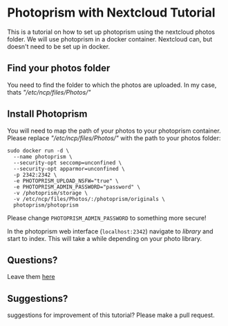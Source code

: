 # Photoprism with Nextcloud Tutorial
This is a tutorial on how to set up photoprism using the nextcloud photos folder. We will use photoprism in a docker container. Nextcloud can, but doesn't need to be set up in docker.

## Find your photos folder
You need to find the folder to which the photos are uploaded. In my case, thats *"/etc/ncp/files/Photos/"*

## Install Photoprism
You will need to map the path of your photos to your photoprism container. Please replace *"/etc/ncp/files/Photos/"* with the path to your photos folder:
```
sudo docker run -d \
  --name photoprism \
  --security-opt seccomp=unconfined \
  --security-opt apparmor=unconfined \
  -p 2342:2342 \
  -e PHOTOPRISM_UPLOAD_NSFW="true" \
  -e PHOTOPRISM_ADMIN_PASSWORD="password" \
  -v /photoprism/storage \
  -v /etc/ncp/files/Photos/:/photoprism/originals \
  photoprism/photoprism
  ```
Please change `PHOTOPRISM_ADMIN_PASSWORD` to something more secure!

In the photoprism web interface (`localhost:2342`) navigate to _library_ and start to index. This will take a while depending on your photo library.

## Questions?
Leave them [here](https://github.com/niggiover9000/photoprism-with-nextcloud-tutorial/issues)

## Suggestions?
suggestions for improvement of this tutorial? Please make a pull request.
